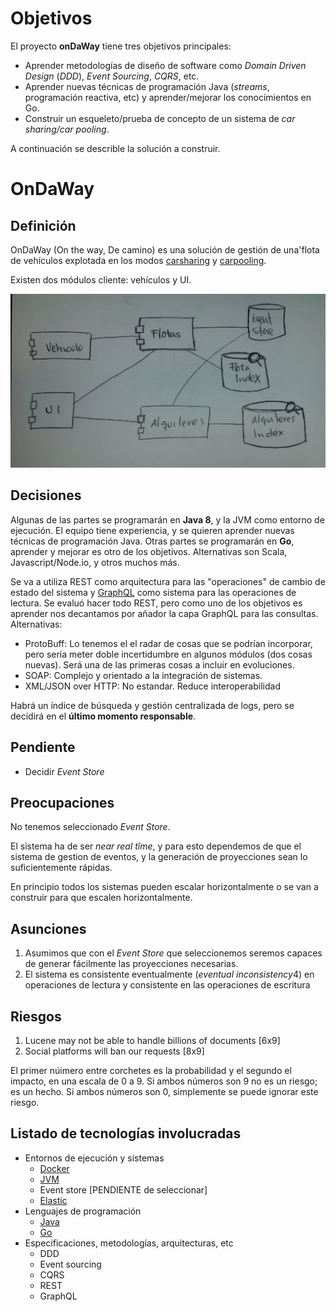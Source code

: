# Objetivos

El proyecto **onDaWay** tiene tres objetivos principales: 

  - Aprender metodologías de diseño de software como *Domain Driven Design* (*DDD*), *Event Sourcing*, *CQRS*, etc. 
  - Aprender nuevas técnicas de programación Java (*streams*, programación reactiva, etc) y aprender/mejorar los conocimientos en Go.
  - Construir un esqueleto/prueba de concepto de un sistema de *car sharing/car pooling*.


A continuación se describle la solución a construir.


# OnDaWay

## Definición

OnDaWay (On the way, De camino) es una solución de gestión de una'flota de vehículos explotada en los modos [carsharing](https://es.wikipedia.org/wiki/Pr%C3%A9stamo_de_veh%C3%ADculos) y [carpooling](https://es.wikipedia.org/wiki/Uso_compartido_de_autom%C3%B3vil).

Existen dos módulos cliente: vehículos y UI.

![Diagrama de la solución](images/OnDaWay_1000metres_solution_diagram.jpeg "Diagrama de la solución")


## Decisiones

Algunas de las partes se programarán en **Java 8**, y la JVM como entorno de ejecución. El equipo tiene experiencia, y se quieren aprender nuevas técnicas de programación Java. Otras partes se programarán en **Go**, aprender y mejorar es otro de los objetivos. Alternativas son Scala, Javascript/Node.io, y otros muchos más.

Se va a utiliza REST como arquitectura para las "operaciones" de cambio de estado del sistema y [GraphQL](http://facebook.github.io/graphql/) como sistema para las operaciones de lectura. Se evaluó hacer todo REST, pero como uno de los objetivos es aprender nos decantamos por añador la capa GraphQL para las consultas. Alternativas: 

  - ProtoBuff: Lo tenemos el el radar de cosas que se podrían incorporar, pero sería meter doble incertidumbre en algunos módulos (dos cosas nuevas). Será una de las primeras cosas a incluir en evoluciones.
  - SOAP: Complejo y orientado a la integración de sistemas.
  - XML/JSON over HTTP: No estandar. Reduce interoperabilidad

Habrá un índice de búsqueda y gestión centralizada de logs, pero se decidirá en el __último momento responsable__.

## Pendiente

  - Decidir *Event Store*


## Preocupaciones

No tenemos seleccionado *Event Store*.

El sistema ha de ser *near real tîme*, y para esto dependemos de que el sistema de gestion de eventos, y la generación de proyecciones sean lo suficientemente rápidas.

En principio todos los sistemas pueden escalar horizontalmente o se van a construir para que escalen horizontalmente. 


## Asunciones

  1. Asumimos que con el *Event Store* que seleccionemos seremos capaces de generar fácilmente las proyecciones necesarias.
  2. El sistema es consistente eventualmente (*eventual inconsistency*4) en operaciones de lectura y consistente en las operaciones de escritura


## Riesgos

  1. Lucene may not be able to handle billions of documents [6x9]
  2. Social platforms will ban our requests [8x9] 

El primer núimero entre corchetes es la probabilidad y el segundo el impacto, en una escala de 0 a 9. Si ambos números son 9 no es un riesgo; es un hecho. Si ambos números son 0, simplemente se puede ignorar este riesgo.


## Listado de tecnologías involucradas

  - Entornos de ejecución y sistemas
    - [Docker](https://www.docker.com/)
    - [JVM](http://java.com)
    - Event store [PENDIENTE de seleccionar]
    - [Elastic](https://www.elastic.co/)
  - Lenguajes de programación
    - [Java](http://java.com)
    - [Go](https://golang.org/)
  - Especificaciones, metodologías, arquitecturas, etc
    - DDD
    - Event sourcing
    - CQRS
    - REST
    - GraphQL
